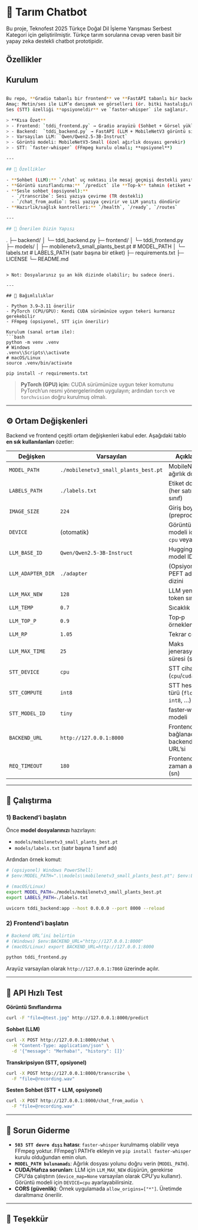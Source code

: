 # 🌿 Tarım Chatbot

Bu proje, Teknofest 2025 Türkçe Doğal Dil İşleme Yarışması Serbest Kategori için geliştirilmiştir. Türkçe tarım sorularına cevap veren basit bir yapay zeka destekli chatbot prototipidir.

## Özellikler

## Kurulum
```bash

Bu repo, **Gradio tabanlı bir frontend** ve **FastAPI tabanlı bir backend** içerir.  
Amaç: Metin/ses ile LLM’e danışmak ve görselleri (ör. bitki hastalığı/ürün sınıfı) **MobileNetV3** ile sınıflandırmak.  
Ses (STT) özelliği **opsiyoneldir** ve `faster-whisper` ile sağlanır.

> **Kısa Özet**
> - Frontend: `tddi_frontend.py` → Gradio arayüzü (Sohbet + Görsel yükleme + Mikrofon)
> - Backend:  `tddi_backend.py` → FastAPI (LLM + MobileNetV3 görüntü sınıflandırma + opsiyonel STT)
> - Varsayılan LLM: `Qwen/Qwen2.5-3B-Instruct`
> - Görüntü modeli: MobileNetV3-Small (özel ağırlık dosyası gerekir)
> - STT: `faster-whisper` (FFmpeg kurulu olmalı; **opsiyonel**)

---

## 🎯 Özellikler

- **Sohbet (LLM):** `/chat` uç noktası ile mesaj geçmişi destekli yanıt üretimi
- **Görüntü sınıflandırma:** `/predict` ile **Top‑k** tahmin (etiket + skor)
- **Sesle sohbet (opsiyonel):**
  - `/transcribe`: Sesi yazıya çevirme (TR destekli)
  - `/chat_from_audio`: Sesi yazıya çevirir ve LLM yanıtı döndürür
- **Hazırlık/sağlık kontrolleri:** `/health`, `/ready`, `/routes`

---

## 📁 Önerilen Dizin Yapısı

```
.
├─ backend/
│  └─ tddi_backend.py
├─ frontend/
│  └─ tddi_frontend.py
├─ models/
│  ├─ mobilenetv3_small_plants_best.pt   # MODEL_PATH
│  └─ labels.txt                          # LABELS_PATH (satır başına bir etiket)
├─ requirements.txt
├─ LICENSE
└─ README.md
```

> Not: Dosyalarınız şu an kök dizinde olabilir; bu sadece öneri.

---

## 🧩 Bağımlılıklar

- Python 3.9–3.11 önerilir
- PyTorch (CPU/GPU): Kendi CUDA sürümünüze uygun tekeri kurmanız gerekebilir
- FFmpeg (opsiyonel, STT için önerilir)

Kurulum (sanal ortam ile):
```bash
python -m venv .venv
# Windows
.venv\\Scripts\\activate
# macOS/Linux
source .venv/bin/activate

pip install -r requirements.txt
```

> **PyTorch (GPU) için:** CUDA sürümünüze uygun teker komutunu PyTorch’un resmi yönergelerinden uygulayın; ardından `torch` ve `torchvision` doğru kurulmuş olmalı.

---

## ⚙️ Ortam Değişkenleri

Backend ve frontend çeşitli ortam değişkenleri kabul eder. Aşağıdaki tablo **en sık kullanılanları** özetler:

| Değişken | Varsayılan | Açıklama |
|---|---|---|
| `MODEL_PATH` | `./mobilenetv3_small_plants_best.pt` | MobileNetV3 ağırlık dosyası |
| `LABELS_PATH` | `./labels.txt` | Etiket dosyası (her satır 1 sınıf) |
| `IMAGE_SIZE` | `224` | Giriş boyutu (preprocess) |
| `DEVICE` | (otomatik) | Görüntü modeli için `cpu` veya `cuda` |
| `LLM_BASE_ID` | `Qwen/Qwen2.5-3B-Instruct` | Hugging Face model ID’si |
| `LLM_ADAPTER_DIR` | `./adapter` | (Opsiyonel) PEFT adapter dizini |
| `LLM_MAX_NEW` | `128` | LLM yeni token sınırı |
| `LLM_TEMP` | `0.7` | Sıcaklık |
| `LLM_TOP_P` | `0.9` | Top‑p örnekleme |
| `LLM_RP` | `1.05` | Tekrar cezası |
| `LLM_MAX_TIME` | `25` | Maks jenerasyon süresi (sn) |
| `STT_DEVICE` | `cpu` | STT cihazı (`cpu`/`cuda`) |
| `STT_COMPUTE` | `int8` | STT hesap türü (`float16`, `int8`, …) |
| `STT_MODEL_ID` | `tiny` | faster‑whisper modeli |
| `BACKEND_URL` | `http://127.0.0.1:8000` | Frontend’in bağlanacağı backend URL’si |
| `REQ_TIMEOUT` | `180` | Frontend istek zaman aşımı (sn) |

---

## 🚀 Çalıştırma

### 1) Backend’i başlatın
Önce **model dosyalarınızı** hazırlayın:
- `models/mobilenetv3_small_plants_best.pt`
- `models/labels.txt` (satır başına 1 sınıf adı)

Ardından örnek komut:
```bash
# (opsiyonel) Windows PowerShell:
# $env:MODEL_PATH=".\\models\\mobilenetv3_small_plants_best.pt"; $env:LABELS_PATH=".\\labels.txt"

# (macOS/Linux)
export MODEL_PATH=./models/mobilenetv3_small_plants_best.pt
export LABELS_PATH=./labels.txt

uvicorn tddi_backend:app --host 0.0.0.0 --port 8000 --reload
```

### 2) Frontend’i başlatın
```bash
# Backend URL’ini belirtin
# (Windows) $env:BACKEND_URL="http://127.0.0.1:8000"
# (macOS/Linux) export BACKEND_URL=http://127.0.0.1:8000

python tddi_frontend.py
```
Arayüz varsayılan olarak `http://127.0.0.1:7860` üzerinde açılır.

---

## 🧪 API Hızlı Test

**Görüntü Sınıflandırma**
```bash
curl -F "file=@test.jpg" http://127.0.0.1:8000/predict
```

**Sohbet (LLM)**
```bash
curl -X POST http://127.0.0.1:8000/chat \
  -H "Content-Type: application/json" \
  -d '{"message": "Merhaba!", "history": []}'
```

**Transkripsiyon (STT, opsiyonel)**
```bash
curl -X POST http://127.0.0.1:8000/transcribe \
  -F "file=@recording.wav"
```

**Sesten Sohbet (STT + LLM, opsiyonel)**
```bash
curl -X POST http://127.0.0.1:8000/chat_from_audio \
  -F "file=@recording.wav"
```

---

## 🔧 Sorun Giderme

- **`503 STT devre dışı` hatası**: `faster-whisper` kurulmamış olabilir veya FFmpeg yoktur. FFmpeg’i PATH’e ekleyin ve `pip install faster-whisper` kurulu olduğundan emin olun.
- **`MODEL_PATH bulunamadı`**: Ağırlık dosyası yolunu doğru verin (`MODEL_PATH`).
- **CUDA/Hafıza sorunları**: LLM için `LLM_MAX_NEW` düşürün, gerekirse CPU’da çalıştırın (`device_map=None` varsayılan olarak CPU’yu kullanır). Görüntü modeli için `DEVICE=cpu` ayarlayabilirsiniz.
- **CORS (güvenlik)**: Örnek uygulamada `allow_origins=["*"]`. Üretimde daraltmanız önerilir.

---


## 🙏 Teşekkür

